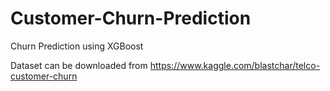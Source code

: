 # Customer-Churn-Prediction

Churn Prediction using XGBoost


Dataset can be downloaded from https://www.kaggle.com/blastchar/telco-customer-churn